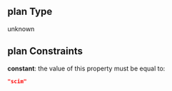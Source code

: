 ## plan Type

unknown

## plan Constraints

**constant**: the value of this property must be equal to:

```json
"scim"
```
